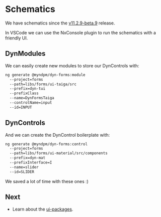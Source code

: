 # Schematics

We have schematics since the [v11.2.9-beta.9](https://github.com/myndpm/open-source/releases/tag/%40myndpm%2Fdyn-forms%4011.2.9-beta.9) release.

In VSCode we can use the NxConsole plugin to run the schematics with a friendly UI.

## DynModules

We can easily create new modules to store our DynControls with:

```bash
ng generate @myndpm/dyn-forms:module
  --project=forms
  --path=libs/forms/ui-taiga/src
  --prefix=dyn-tui
  --prefixClass
  --name=DynFormsTaiga
  --controlName=input
  --id=INPUT
```

## DynControls

And we can create the DynControl boilerplate with:

```bash
ng generate @myndpm/dyn-forms:control
  --project=forms
  --path=libs/forms/ui-material/src/components
  --prefix=dyn-mat
  --prefixInterface=I
  --name=slider
  --id=SLIDER
```

We saved a lot of time with these ones :)

## Next

- Learn about the [ui-packages](https://mynd.dev/docs/dyn-forms/ui).
